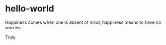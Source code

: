 # hello-world

Happiness comes when one is absent of mind, happiness means to have no worries

Truly

